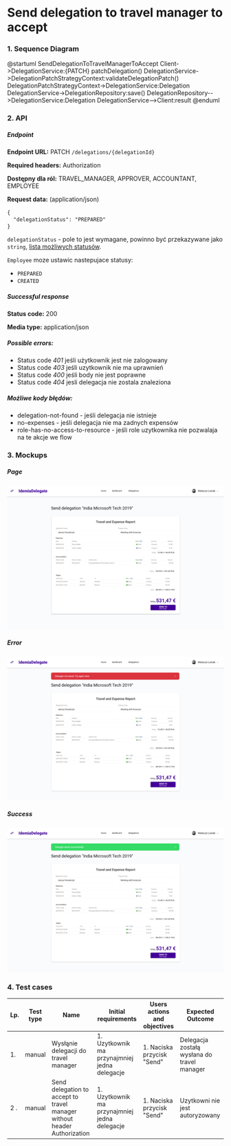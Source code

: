 # Send delegation to travel manager to accept

### 1. Sequence Diagram

@startuml SendDelegationToTravelManagerToAccept
Client->DelegationService:{PATCH} patchDelegation()
DelegationService->DelegationPatchStrategyContext:validateDelegationPatch()
DelegationPatchStrategyContext->DelegationService:Delegation
DelegationService->DelegationRepository:save()
DelegationRepository-->DelegationService:Delegation
DelegationService-->Client:result
@enduml

### 2. API

##### Endpoint

**Endpoint URL:** PATCH `/delegations/{delegationId}`

**Required headers:** Authorization

**Dostępny dla ról:** TRAVEL_MANAGER, APPROVER, ACCOUNTANT, EMPLOYEE

**Request data:**
(application/json)
```json5
{
  "delegationStatus": "PREPARED"
}
```

`delegationStatus` - pole to jest wymagane, powinno być przekazywane jako `string`, [lista możliwych statusów](../../DelegationManagement/CreateDelegation/CreateDelegationTechnicalDesign.md).
    
`Employee` moze ustawic nastepujace statusy:
* `PREPARED`
* `CREATED`
##### Successful response

**Status code:** 200

**Media type:** application/json

##### Possible errors:

- Status code _401_ jeśli użytkownik jest nie zalogowany
- Status code _403_ jeśli uzytkownik nie ma uprawnień
- Status code _400_ jeśli body nie jest poprawne
- Status code _404_ jesli delegacja nie zostala znaleziona

##### Możliwe kody błędów:
- delegation-not-found - jeśli delegacja nie istnieje
- no-expenses - jeśli delegacja nie ma zadnych expensów
- role-has-no-access-to-resource - jeśli role uzytkownika nie pozwalaja na te akcje we flow

### 3. Mockups

##### Page

![Page](./mockups/page.png?raw=true "Page")

##### Error

![Error](./mockups/error.png?raw=true "Error")

##### Success

![Success](./mockups/success.png?raw=true "Success")

### 4. Test cases

| Lp. | Test type | Name                                                                     | Initial requirements                            | Users actions and objectives | Expected Outcome                                                |
| --- | --------- | ------------------------------------------------------------------------ | ----------------------------------------------- | ---------------------------- | --------------------------------------------------------------- |
| 1.  | manual    | Wysłąnie delegacji do travel manager                            | 1. Uzytkownik ma przynajmniej jedna delegacje       | 1. Naciska przycisk "Send"    | Delegacja zostałą wysłana do travel manager                  |
| 2 . | manual    | Send delegation to accept to travel manager without header Authorization | 1. Uzytkownik ma przynajmniej jedna delegacje | 1. Naciska przycisk "Send" | Uzytkowni nie jest autoryzowany                          |

